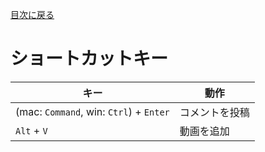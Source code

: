 [目次に戻る](../README.md)

# ショートカットキー

| キー                                    | 動作           |
| --------------------------------------- | -------------- |
| (mac: `Command`, win: `Ctrl`) + `Enter` | コメントを投稿 |
| `Alt` + `V`                             | 動画を追加     |
